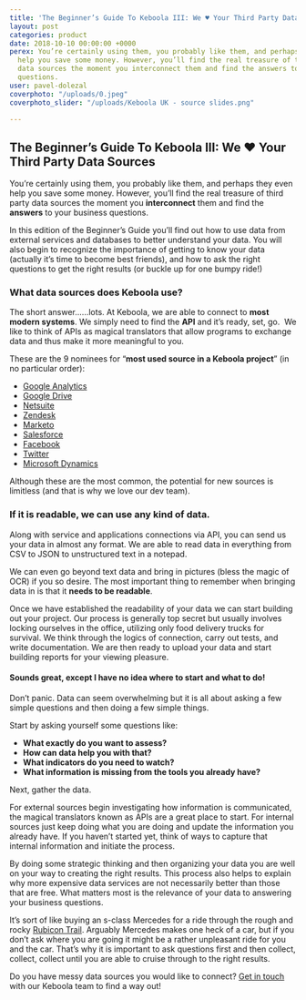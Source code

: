 ```yaml
---
title: 'The Beginner’s Guide To Keboola III: We ♥ Your Third Party Data Sources'
layout: post
categories: product
date: 2018-10-10 00:00:00 +0000
perex: You’re certainly using them, you probably like them, and perhaps they even
  help you save some money. However, you’ll find the real treasure of third party
  data sources the moment you interconnect them and find the answers to your business
  questions.
user: pavel-dolezal
coverphoto: "/uploads/0.jpeg"
coverphoto_slider: "/uploads/Keboola UK - source slides.png"

---
```

## The Beginner’s Guide To Keboola III: We ♥ Your Third Party Data Sources

You’re certainly using them, you probably like them, and perhaps they even help you save some money. However, you’ll find the real treasure of third party data sources the moment you **interconnect** them and find the **answers** to your business questions.

In this edition of the Beginner’s Guide you’ll find out how to use data from external services and databases to better understand your data. You will also begin to recognize the importance of getting to know your data (actually it’s time to become best friends), and how to ask the right questions to get the right results (or buckle up for one bumpy ride!)

### What data sources does Keboola use?

The short answer…...lots. At Keboola, we are able to connect to **most modern systems**. We simply need to find the **API** and it’s ready, set, go.  We like to think of APIs as magical translators that allow programs to exchange data and thus make it more meaningful to you.

These are the 9 nominees for “**most used source in a Keboola project**” (in no particular order):

* [Google Analytics](http://www.google.com/analytics/)
* [Google Drive](https://drive.google.com/)
* [Netsuite](http://www.netsuite.com/portal/home.shtml)
* [Zendesk](http://www.zendesk.com/)
* [Marketo](http://marketo.com/)
* [Salesforce](http://www.salesforce.com/)
* [Facebook](http://www.facebook.com/)
* [Twitter](https://twitter.com/)
* [Microsoft Dynamics](http://www.microsoft.com/en-us/dynamics/default.aspx)

Although these are the most common, the potential for new sources is limitless (and that is why we love our dev team).

### If it is readable, we can use any kind of data.

Along with service and applications connections via API, you can send us your data in almost any format. We are able to read data in everything from CSV to JSON to unstructured text in a notepad.

We can even go beyond text data and bring in pictures (bless the magic of OCR) if you so desire. The most important thing to remember when bringing data in is that it **needs to be readable**.

Once we have established the readability of your data we can start building out your project. Our process is generally top secret but usually involves locking ourselves in the office, utilizing only food delivery trucks for survival. We think through the logics of connection, carry out tests, and write documentation. We are then ready to upload your data and start building reports for your viewing pleasure.

#### Sounds great, except I have no idea where to start and what to do!

Don’t panic. Data can seem overwhelming but it is all about asking a few simple questions and then doing a few simple things.

Start by asking yourself some questions like:

* **What exactly do you want to assess?**
* **How can data help you with that?**
* **What indicators do you need to watch?**
* **What information is missing from the tools you already have?**

Next, gather the data.

For external sources begin investigating how information is communicated, the magical translators known as APIs are a great place to start. For internal sources just keep doing what you are doing and update the information you already have. If you haven’t started yet, think of ways to capture that internal information and initiate the process.

By doing some strategic thinking and then organizing your data you are well on your way to creating the right results. This process also helps to explain why more expensive data services are not necessarily better than those that are free. What matters most is the relevance of your data to answering your business questions.

It’s sort of like buying an s-class Mercedes for a ride through the rough and rocky [Rubicon Trail](https://www.youtube.com/watch?v=bQCjOm4p5jM). Arguably Mercedes makes one heck of a car, but if you don’t ask where you are going it might be a rather unpleasant ride for you and the car. That’s why it is important to ask questions first and then collect, collect, collect until you are able to cruise through to the right results.

Do you have messy data sources you would like to connect? [Get in touch](info@keboola.com) with our Keboola team to find a way out!
